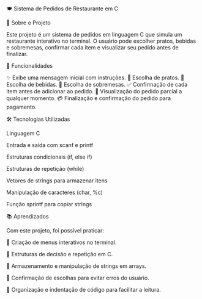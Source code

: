 🍽️ Sistema de Pedidos de Restaurante em C

📌 Sobre o Projeto

Este projeto é um sistema de pedidos em linguagem C que simula um restaurante interativo no terminal.
O usuário pode escolher pratos, bebidas e sobremesas, confirmar cada item e visualizar seu pedido antes de finalizar.

🚀 Funcionalidades

✨ Exibe uma mensagem inicial com instruções.
🍲 Escolha de pratos.
🥤 Escolha de bebidas.
🍰 Escolha de sobremesas.
✅ Confirmação de cada item antes de adicionar ao pedido.
📝 Visualização do pedido parcial a qualquer momento.
💳 Finalização e confirmação do pedido para pagamento.

🛠️ Tecnologias Utilizadas

Linguagem C

Entrada e saída com scanf e printf

Estruturas condicionais (if, else if)

Estruturas de repetição (while)

Vetores de strings para armazenar itens

Manipulação de caracteres (char, %c)

Função sprintf para copiar strings

📚 Aprendizados

Com este projeto, foi possível praticar:

🔹 Criação de menus interativos no terminal.

🔹 Estruturas de decisão e repetição em C.

🔹 Armazenamento e manipulação de strings em arrays.

🔹 Confirmação de escolhas para evitar erros do usuário.

🔹 Organização e indentação de código para facilitar a leitura.
